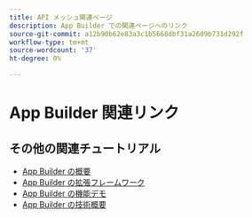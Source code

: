 ```yaml
---
title: API メッシュ関連ページ
description: App Builder での関連ページへのリンク
source-git-commit: a12b90b62e83a3c1b5668dbf31a2609b731d292f
workflow-type: tm+mt
source-wordcount: '37'
ht-degree: 0%

---
```


# App Builder 関連リンク

## その他の関連チュートリアル

* [App Builder の概要](../app-builder/introduction-to-app-builder.md)
* [App Builder の拡張フレームワーク](../app-builder/extensibility-framework-commerce-eventing.md)
* [App Builder の機能デモ](../app-builder/app-builder-functional-demonstration.md)
* [App Builder の技術概要](../app-builder/app-builder-technical-overview.md)
